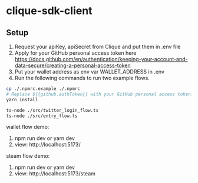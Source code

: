 # clique-sdk-client #


## Setup ##

1. Request your apiKey, apiSecret from Clique and put them in .env file
2. Apply for your GitHub personal access token here https://docs.github.com/en/authentication/keeping-your-account-and-data-secure/creating-a-personal-access-token
3. Put your wallet address as env var WALLET_ADDRESS in .env
4. Run the following commands to run two example flows.
```sh
cp ./.npmrc.example ./.npmrc
# Replace ${{github.authToken}} with your GitHub personal access token.
yarn install

ts-node ./src/twitter_login_flow.ts
ts-node ./src/entry_flow.ts
```

wallet flow demo: 
1. npm run dev or yarn dev
2. view: http://localhost:5173/

steam flow demo: 
1. npm run dev or yarn dev
2. view: http://localhost:5173/steam
